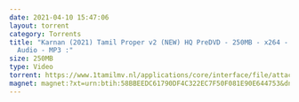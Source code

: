```yaml
---
date: 2021-04-10 15:47:06
layout: torrent
category: Torrents
title: "Karnan (2021) Tamil Proper v2 (NEW) HQ PreDVD - 250MB - x264 - HQ Line
  Audio - MP3 :"
size: 250MB
type: Video
torrent: https://www.1tamilmv.nl/applications/core/interface/file/attachment.php?id=75466
magnet: magnet:?xt=urn:btih:58BBEEDC61790DF4C322EC7F50F081E90E644753&dn=www.1TamilMV.nl%20-%20Karnan%20%282021%29%20Tamil%20Proper%20v2%20%28NEW%29%20HQ%20PreDVD%20-%20250MB%20-%20x264%20-%20HQ%20Line%20Aud.mkv&tr=udp%3a%2f%2fp4p.arenabg.com%3a1337%2fannounce&tr=http%3a%2f%2fpow7.com%3a80%2fannounce&tr=udp%3a%2f%2ftracker.tiny-vps.com%3a6969%2fannounce&tr=http%3a%2f%2ftracker2.itzmx.com%3a6961%2fannounce&tr=udp%3a%2f%2f151.80.120.114%3a2710%2fannounce&tr=udp%3a%2f%2f9.rarbg.com%3a2880%2fannounce&tr=udp%3a%2f%2f9.rarbg.to%3a2870%2fannounce&tr=udp%3a%2f%2fopen.stealth.si%3a80%2fannounce&tr=udp%3a%2f%2ftracker.leechers-paradise.org%3a6969%2fannounce&tr=udp%3a%2f%2ftracker.opentrackr.org%3a1337%2fannounce&tr=http%3a%2f%2ft.nyaatracker.com%3a80%2fannounce
---
```

